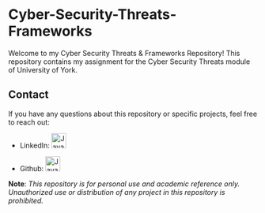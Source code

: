 # Cyber-Security-Threats-Frameworks

Welcome to my Cyber Security Threats & Frameworks Repository! This repository contains my assignment for the Cyber Security Threats module of University of York.

## Contact
If you have any questions about this repository or specific projects, feel free to reach out:

- LinkedIn: [ <img  alt="Java" width="30px" style="padding-right:10px;" alt= "LinkedIn" title="My LinkedIn profile"
    src="https://cdn.jsdelivr.net/gh/devicons/devicon@latest/icons/linkedin/linkedin-original.svg">](https://www.linkedin.com/in/chrisantonopoulou/)

- Github: [ <img alt="Java" width="30px" style="padding-right:10px;" src="https://cdn.jsdelivr.net/gh/devicons/devicon@latest/icons/github/github-original.svg">](https://github.com/ChrisAntonopoulou)


**Note**: *This repository is for personal use and academic reference only. Unauthorized use or distribution of any project in this repository is prohibited.*
